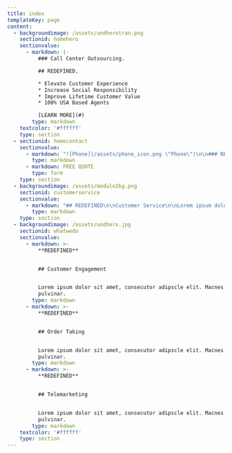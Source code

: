 ```yaml
---
title: index
templateKey: page
content:
  - backgroundimage: /assets/undherotran.png
    sectionid: homehero
    sectionvalue:
      - markdown: |-
          ### Call Center Outsourcing.

          ## REDEFINED.

          * Elevate Customer Experience
          * Increase Social Responsibility
          * Improve Lifetime Customer Value
          * 100% USA Based Agents

          [LEARN MORE](#)
        type: markdown
    textcolor: '#ffffff'
    type: section
  - sectionid: homecontact
    sectionvalue:
      - markdown: "![Phone](/assets/phone_icon.png \"Phone\")\n\n### REDEFINED\n\n#### Call Center Outsourcing.\n\nLorem ipsum dolor sit amet, \x03consectetur adipiscing elit. Maecenas est sem pulvinar in ultrices sit amet, vestibulum sit amet lorem."
        type: markdown
      - markdown: FREE QUOTE
        type: form
    type: section
  - backgroundimage: /assets/module2bg.png
    sectionid: customerservice
    sectionvalue:
      - markdown: "## REDEFINED\n\nCustomer Service\n\nLorem ipsum dolor sit amet, \x03consectetur adipiscing elit. Maecenas est sem pulvinar in ultrices sit amet, vestibulum sit amet lorem."
        type: markdown
    type: section
  - backgroundimage: /assets/undhero.jpg
    sectionid: whatwedo
    sectionvalue:
      - markdown: >-
          **REDEFINED**


          ## Customer Engagement


          Lorem ipsum dolor sit amet, consecutor adipscle elit. Macnes est sem
          pulvinar.
        type: markdown
      - markdown: >-
          **REDEFINED**


          ## Order Taking


          Lorem ipsum dolor sit amet, consecutor adipscle elit. Macnes est sem
          pulvinar.
        type: markdown
      - markdown: >-
          **REDEFINED**


          ## Telemarketing


          Lorem ipsum dolor sit amet, consecutor adipscle elit. Macnes est sem
          pulvinar.
        type: markdown
    textcolor: '#ffffff'
    type: section
---
```


